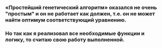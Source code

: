 ### «Простейший генетический алгоритм» оказался не очень "простым" и он не работает как должен, т.е. он не может найти оптимум соответствующий уравнению.

### Но так как я реализовал все необходимые функции и логику, то считаю свою работу выполненной.